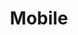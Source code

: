 ---
title: Mobile
tags: ["mobile", "cellphone", "phone", "device", "smartphone", "communication", "portable"]
icon: mobile
svg: '<svg xmlns="http://www.w3.org/2000/svg" width="24" height="24" fill="none" viewBox="0 0 24 24" stroke-width="1.5" stroke-linecap="round" stroke-linejoin="round" stroke="currentColor"><path d="M16.286 3H7.714C6.768 3 6 3.806 6 4.8v14.4c0 .994.768 1.8 1.714 1.8h8.572c.947 0 1.714-.806 1.714-1.8V4.8c0-.994-.767-1.8-1.714-1.8ZM10.5 6h3"/></svg>'
---
